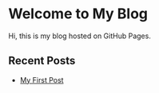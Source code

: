 # Welcome to My Blog
Hi, this is my blog hosted on GitHub Pages.

## Recent Posts
- [My First Post](blogs/blog/_posts/25-01-09-devops-roadmap.md)
